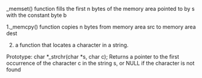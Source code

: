 _memset() function fills the first n bytes of the memory area pointed to by s with the constant byte b


1._memcpy() function copies n bytes from memory area src to memory area dest

2.  a function that locates a character in a string.

Prototype: char *_strchr(char *s, char c);
Returns a pointer to the first occurrence of the character c in the string s, or NULL if the character is not found


